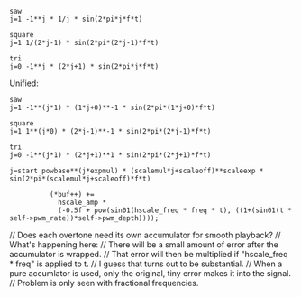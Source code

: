 ```
saw
j=1 -1**j * 1/j * sin(2*pi*j*f*t)

square
j=1 1/(2*j-1) * sin(2*pi*(2*j-1)*f*t)

tri
j=0 -1**j * (2*j+1) * sin(2*pi*j*f*t)
```

Unified:

```
saw
j=1 -1**(j*1) * (1*j+0)**-1 * sin(2*pi*(1*j+0)*f*t)

square
j=1 1**(j*0) * (2*j-1)**-1 * sin(2*pi*(2*j-1)*f*t)

tri
j=0 -1**(j*1) * (2*j+1)**1 * sin(2*pi*(2*j+1)*f*t)

j=start powbase**(j*expmul) * (scalemul*j+scaleoff)**scaleexp * sin(2*pi*(scalemul*j+scaleoff)*f*t)
```

```
		  (*buf++) +=
			hscale_amp *
			(-0.5f + pow(sin01(hscale_freq * freq * t), ((1+(sin01(t * self->pwm_rate))*self->pwm_depth))));
```

// Does each overtone need its own accumulator for smooth playback?
// What's happening here:
// There will be a small amount of error after the accumulator is wrapped.
// That error will then be multiplied if "hscale_freq * freq" is applied to t.
// I guess that turns out to be substantial.
// When a pure accumlator is used, only the original, tiny error makes it into the signal.
// Problem is only seen with fractional frequencies.
